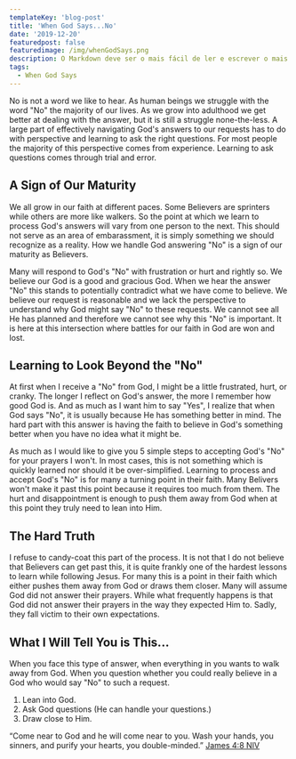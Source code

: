 ```yaml
---
templateKey: 'blog-post'
title: 'When God Says...No'
date: '2019-12-20'
featuredpost: false
featuredimage: /img/whenGodSays.png
description: O Markdown deve ser o mais fácil de ler e escrever o mais possível.
tags:
  - When God Says
---
```


No is not a word we like to hear. As human beings we struggle with the word "No" the majority of our lives. As we grow into adulthood we get better at dealing with the answer, but it is still a struggle none-the-less. A large part of effectively navigating God's answers to our requests has to do with perspective and learning to ask the right questions. For most people the majority of this perspective comes from experience. Learning to ask questions comes through trial and error.

## A Sign of Our Maturity

We all grow in our faith at different paces. Some Believers are sprinters while others are more like walkers. So the point at which we learn to process God's answers will vary from one person to the next. This should not serve as an area of embarassment, it is simply something we should recognize as a reality. How we handle God answering "No" is a sign of our maturity as Believers.

Many will respond to God's "No" with frustration or hurt and rightly so. We believe our God is a good and gracious God. When we hear the answer "No" this stands to potentially contradict what we have come to believe. We believe our request is reasonable and we lack the perspective to understand why God might say "No" to these requests. We cannot see all He has planned and therefore we cannot see why this "No" is important. It is here at this intersection where battles for our faith in God are won and lost.

## Learning to Look Beyond the "No"

At first when I receive a "No" from God, I might be a little frustrated, hurt, or cranky. The longer I reflect on God's answer, the more I remember how good God is. And as much as I want him to say "Yes", I realize that when God says "No", it is usually because He has something better in mind. The hard part with this answer is having the faith to believe in God's something better when you have no idea what it might be.

As much as I would like to give you 5 simple steps to accepting God's "No" for your prayers I won't. In most cases, this is not something which is quickly learned nor should it be over-simplified. Learning to process and accept God's "No" is for many a turning point in their faith. Many Belivers won't make it past this point because it requires too much from them. The hurt and disappointment is enough to push them away from God when at this point they truly need to lean into Him.

## The Hard Truth

I refuse to candy-coat this part of the process. It is not that I do not believe that Believers can get past this, it is quite frankly one of the hardest lessons to learn while following Jesus. For many this is a point in their faith which either pushes them away from God or draws them closer. Many will assume God did not answer their prayers. While what frequently happens is that God did not answer their prayers in the way they expected Him to. Sadly, they fall victim to their own expectations.

## What I Will Tell You is This...

When you face this type of answer, when everything in you wants to walk away from God. When you question whether you could really believe in a God who would say "No" to such a request.

1. Lean into God.
2. Ask God questions (He can handle your questions.)
3. Draw close to Him.

“Come near to God and he will come near to you. Wash your hands, you sinners, and purify your hearts, you double-minded.”
‭‭[James‬ ‭4:8‬ ‭NIV‬‬](https://www.bible.com/111/jas.4.8.niv)
